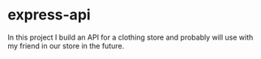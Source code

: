 # express-api
In this project I build an API for a clothing store and probably will use with my friend in our store in the future.
